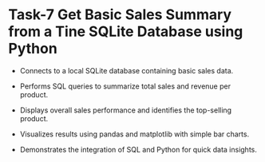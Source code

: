 # Task-7 Get Basic Sales Summary from a Tine SQLite Database using Python

- Connects to a local SQLite database containing basic sales data.

- Performs SQL queries to summarize total sales and revenue per product.

- Displays overall sales performance and identifies the top-selling product.

- Visualizes results using pandas and matplotlib with simple bar charts.

- Demonstrates the integration of SQL and Python for quick data insights.
